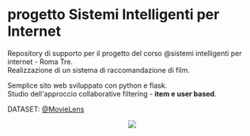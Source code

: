 # progetto Sistemi Intelligenti per Internet

Repository di supporto per il progetto del corso @sistemi intelligenti per internet - Roma Tre.<br>
Realizzazione di un sistema di raccomandazione di film.

Semplice sito web sviluppato con python e flask.<br>
Studio dell'approccio collaborative filtering - **item e user based**.


DATASET: [@MovieLens](https://grouplens.org/datasets/movielens/) 

<div align="center">
  <img src="https://github.com/mariocuomo/progettoSII/blob/main/sito.png">
</div>
